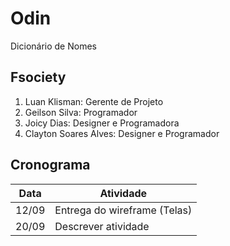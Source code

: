 ﻿# Odin
Dicionário de Nomes

## Fsociety
1. Luan Klisman: Gerente de Projeto
2. Geilson Silva: Programador
3. Joicy Dias: Designer e Programadora
4. Clayton Soares Alves: Designer e Programador

## Cronograma
Data | Atividade
------------ | -------------
12/09 | Entrega do wireframe (Telas)
20/09 | Descrever atividade
